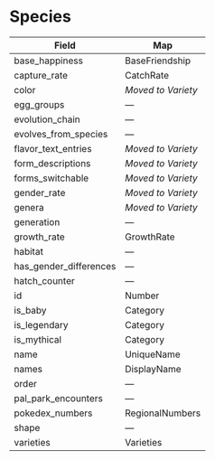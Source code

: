 # Species

| Field                  | Map                |
| ---------------------- | ------------------ |
| base_happiness         | BaseFriendship     |
| capture_rate           | CatchRate          |
| color                  | _Moved to Variety_ |
| egg_groups             | —                  |
| evolution_chain        | —                  |
| evolves_from_species   | —                  |
| flavor_text_entries    | _Moved to Variety_ |
| form_descriptions      | _Moved to Variety_ |
| forms_switchable       | _Moved to Variety_ |
| gender_rate            | _Moved to Variety_ |
| genera                 | _Moved to Variety_ |
| generation             | —                  |
| growth_rate            | GrowthRate         |
| habitat                | —                  |
| has_gender_differences | —                  |
| hatch_counter          | —                  |
| id                     | Number             |
| is_baby                | Category           |
| is_legendary           | Category           |
| is_mythical            | Category           |
| name                   | UniqueName         |
| names                  | DisplayName        |
| order                  | —                  |
| pal_park_encounters    | —                  |
| pokedex_numbers        | RegionalNumbers    |
| shape                  | —                  |
| varieties              | Varieties          |
